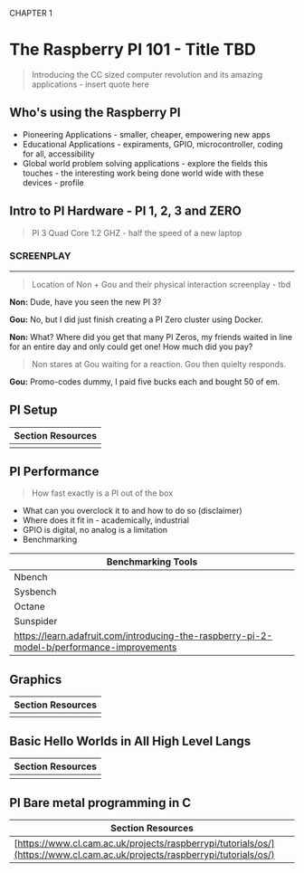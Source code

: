 CHAPTER 1
#  The Raspberry PI 101 - Title TBD

> Introducing the CC sized computer revolution and its amazing applications - insert quote here


## Who's using the Raspberry PI

* Pioneering Applications - smaller, cheaper, empowering new apps
* Educational Applications - expiraments, GPIO, microcontroller, coding for all, accessibility
* Global world problem solving applications - explore the fields this touches - the interesting work being done world wide with these devices - profile



## Intro to PI Hardware - PI 1, 2, 3 and ZERO


> PI 3 Quad Core 1.2 GHZ - half the speed of a new laptop


### SCREENPLAY



---


> Location of Non + Gou and their physical interaction screenplay - tbd

**Non:** Dude, have you seen the new PI 3?

**Gou:** No, but I did just finish creating a PI Zero cluster using Docker. 

**Non:** What? Where did you get that many PI Zeros, my friends waited in line for an entire day and only could get one! How much did you pay? 

> Non stares at Gou waiting for a reaction. Gou then quielty responds.  

**Gou:** Promo-codes dummy, I paid five bucks each and bought 50 of em.




## PI Setup

| Section Resources |
| -- |
| |


## PI Performance


> How fast exactly is a PI out of the box


* What can you overclock it to and how to do so (disclaimer)
* Where does it fit in - academically, industrial
* GPIO is digital, no analog is a limitation
* Benchmarking

| Benchmarking Tools |
| -- |
| Nbench |
| Sysbench |
| Octane |
| Sunspider |
| [https://learn.adafruit.com/introducing-the-raspberry-pi-2-model-b/performance-improvements ](https://learn.adafruit.com/introducing-the-raspberry-pi-2-model-b/performance-improvements )|


## Graphics

| Section Resources |
| -- |
| |



## Basic Hello Worlds in All High Level Langs

| Section Resources |
| -- |
| |



## PI Bare metal programming in C

| Section Resources |
| -- |
| [https://www.cl.cam.ac.uk/projects/raspberrypi/tutorials/os/](https://www.cl.cam.ac.uk/projects/raspberrypi/tutorials/os/)|




















